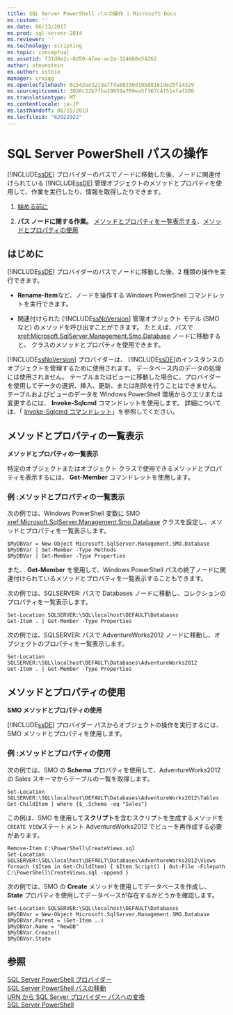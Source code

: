 ```yaml
---
title: SQL Server PowerShell パスの操作 | Microsoft Docs
ms.custom: ''
ms.date: 06/13/2017
ms.prod: sql-server-2014
ms.reviewer: ''
ms.technology: scripting
ms.topic: conceptual
ms.assetid: f31d8e2c-8d59-4fee-ac2a-324668e54262
author: stevestein
ms.author: sstein
manager: craigg
ms.openlocfilehash: 01542ee3219a7fda68330d19b88161de25f14329
ms.sourcegitcommit: 3026c22b7fba19059a769ea5f367c4f51efaf286
ms.translationtype: MT
ms.contentlocale: ja-JP
ms.lasthandoff: 06/15/2019
ms.locfileid: "62922922"
---
```

# <a name="work-with-sql-server-powershell-paths"></a>SQL Server PowerShell パスの操作
  [!INCLUDE[ssDE](../includes/ssde-md.md)] プロバイダーのパスでノードに移動した後、ノードに関連付けられている [!INCLUDE[ssDE](../includes/ssde-md.md)] 管理オブジェクトのメソッドとプロパティを使用して、作業を実行したり、情報を取得したりできます。  
  
1.  [始める前に](#BeforeYouBegin)  
  
2.  **パス ノードに関する作業。** [メソッドとプロパティを一覧表示する](#ListPropMeth)、[メソッドとプロパティの使用](#UsePropMeth)  
  
##  <a name="BeforeYouBegin"></a> はじめに  
 [!INCLUDE[ssDE](../includes/ssde-md.md)] プロバイダーのパスでノードに移動した後、2 種類の操作を実行できます。  
  
-   **Rename-Item**など、ノードを操作する Windows PowerShell コマンドレットを実行できます。  
  
-   関連付けられた [!INCLUDE[ssNoVersion](../includes/ssnoversion-md.md)] 管理オブジェクト モデル (SMO など) のメソッドを呼び出すことができます。 たとえば、パスで <xref:Microsoft.SqlServer.Management.Smo.Database> ノードに移動すると、 クラスのメソッドとプロパティを使用できます。  
  
 [!INCLUDE[ssNoVersion](../includes/ssnoversion-md.md)] プロバイダーは、 [!INCLUDE[ssDE](../includes/ssde-md.md)]のインスタンスのオブジェクトを管理するために使用されます。 データベース内のデータの処理には使用されません。 テーブルまたはビューに移動した場合に、プロバイダーを使用してデータの選択、挿入、更新、または削除を行うことはできません。 テーブルおよびビューのデータを Windows PowerShell 環境からクエリまたは変更するには、 **Invoke-Sqlcmd** コマンドレットを使用します。 詳細については、「 [Invoke-Sqlcmd コマンドレット](../database-engine/invoke-sqlcmd-cmdlet.md)」を参照してください。  
  
##  <a name="ListPropMeth"></a> メソッドとプロパティの一覧表示  
 **メソッドとプロパティの一覧表示**  
  
 特定のオブジェクトまたはオブジェクト クラスで使用できるメソッドとプロパティを表示するには、 **Get-Member** コマンドレットを使用します。  
  
### <a name="examples-listing-methods-and-properties"></a>例 :メソッドとプロパティの一覧表示  
 次の例では、Windows PowerShell 変数に SMO <xref:Microsoft.SqlServer.Management.Smo.Database> クラスを設定し、メソッドとプロパティを一覧表示します。  
  
```  
$MyDBVar = New-Object Microsoft.SqlServer.Management.SMO.Database  
$MyDBVar | Get-Member -Type Methods  
$MyDBVar | Get-Member -Type Properties  
```  
  
 また、 **Get-Member** を使用して、Windows PowerShell パスの終了ノードに関連付けられているメソッドとプロパティを一覧表示することもできます。  
  
 次の例では、SQLSERVER: パスで Databases ノードに移動し、コレクションのプロパティを一覧表示します。  
  
```  
Set-Location SQLSERVER:\SQL\localhost\DEFAULT\Databases  
Get-Item . | Get-Member -Type Properties  
```  
  
 次の例では、SQLSERVER: パスで AdventureWorks2012 ノードに移動し、オブジェクトのプロパティを一覧表示します。  
  
```  
Set-Location SQLSERVER:\SQL\localhost\DEFAULT\Databases\AdventureWorks2012  
Get-Item . | Get-Member -Type Properties  
```  
  
##  <a name="UsePropMeth"></a> メソッドとプロパティの使用  
 **SMO メソッドとプロパティの使用**  
  
 [!INCLUDE[ssDE](../includes/ssde-md.md)] プロバイダー パスからオブジェクトの操作を実行するには、SMO メソッドとプロパティを使用します。  
  
### <a name="examples-using-methods-and-properties"></a>例 :メソッドとプロパティの使用  
 次の例では、SMO の **Schema** プロパティを使用して、AdventureWorks2012 の Sales スキーマからテーブルの一覧を取得します。  
  
```  
Set-Location SQLSERVER:\SQL\localhost\DEFAULT\Databases\AdventureWorks2012\Tables  
Get-ChildItem | where {$_.Schema -eq "Sales"}  
```  
  
 この例は、SMO を使用して**スクリプト**を含むスクリプトを生成するメソッドを`CREATE VIEW`ステートメント AdventureWorks2012 でビューを再作成する必要があります。  
  
```  
Remove-Item C:\PowerShell\CreateViews.sql  
Set-Location SQLSERVER:\SQL\localhost\DEFAULT\Databases\AdventureWorks2012\Views  
foreach ($Item in Get-ChildItem) { $Item.Script() | Out-File -Filepath C:\PowerShell\CreateViews.sql -append }  
```  
  
 次の例では、SMO の **Create** メソッドを使用してデータベースを作成し、 **State** プロパティを使用してデータベースが存在するかどうかを確認します。  
  
```  
Set-Location SQLSERVER:\SQL\localhost\DEFAULT\Databases  
$MyDBVar = New-Object Microsoft.SqlServer.Management.SMO.Database  
$MyDBVar.Parent = (Get-Item ..)  
$MyDBVar.Name = "NewDB"  
$MyDBVar.Create()  
$MyDBVar.State  
```  
  
## <a name="see-also"></a>参照  
 [SQL Server PowerShell プロバイダー](sql-server-powershell-provider.md)   
 [SQL Server PowerShell パスの移動](navigate-sql-server-powershell-paths.md)   
 [URN から SQL Server プロバイダー パスへの変換](../database-engine/convert-urns-to-sql-server-provider-paths.md)   
 [SQL Server PowerShell](sql-server-powershell.md)  
  
  
